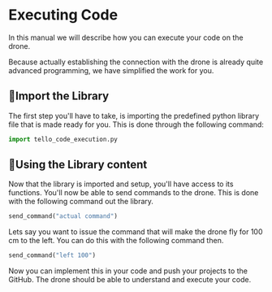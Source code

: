 # Executing Code

In this manual we will describe how you can execute your code on the drone.

Because actually establishing the connection with the drone is already quite advanced programming, we have simplified the work for you. 

## :closed_book:Import the Library

The first step you'll have to take, is importing the predefined python library file that is made ready for you.  This is done through the following command:

```python
import tello_code_execution.py
```

## :open_file_folder:Using the Library content

Now that the library is imported and setup, you'll have access to its functions. You'll now be able to send commands to the drone. This is done with the following command out the library.

```python
send_command("actual command")
```

Lets say you want to issue the command that will make the drone fly for 100 cm to the left. You can do this with the following command then.

```python
send_command("left 100")
```

Now you can implement this in your code and push your projects to the GitHub. The drone should be able to understand and execute your code. 

